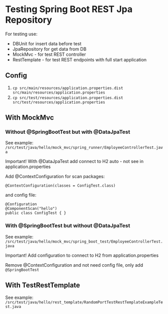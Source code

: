 # Testing Spring Boot REST Jpa Repository

For testing use:

* DBUnit for insert data before test
* JpaRepository for get data from DB
* MockMvc - for test REST controller
* RestTemplate - for test REST endpoints with full start application

## Config

1. `cp src/main/resources/application.properties.dist src/main/resources/application.properties`
2. `cp src/test/resources/application.properties.dist src/test/resources/application.properties`

## With MockMvc

### Without @SpringBootTest but with @DataJpaTest

See example: `/src/test/java/hello/mock_mvc/spring_runner/EmployeeControllerTest.java`

Important! With @DataJpaTest add connect to H2 auto - not see in application.properties

Add @ContextConfiguration for scan packages:

```
@ContextConfiguration(classes = ConfigTest.class)
```

and config file:

```
@Configuration
@ComponentScan("hello")
public class ConfigTest { }
```

### With @SpringBootTest  but without @DataJpaTest

See example: `/src/test/java/hello/mock_mvc/spring_boot_test/EmployeeControllerTest.java`

Important! Add configuration to connect to H2 from application.properties

Remove @ContextConfiguration and not need config file, only add `@SpringBootTest`

## With TestRestTemplate

See example: `/src/test/java/hello/rest_template/RandomPortTestRestTemplateExampleTest.java`